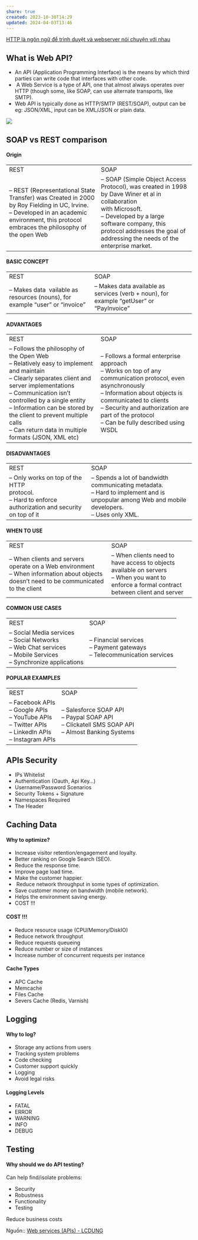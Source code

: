 ```yaml
---
share: true
created: 2023-10-30T14:29
updated: 2024-04-03T13:46
---
```

[HTTP là ngôn ngữ để trình duyệt và webserver nói chuyện với nhau](../../%F0%9F%96%A5%EF%B8%8FM%E1%BA%A1ng%20m%C3%A1y%20t%C3%ADnh/Giao%20th%E1%BB%A9c/HTTP/HTTP%20l%C3%A0%20ng%C3%B4n%20ng%E1%BB%AF%20%C4%91%E1%BB%83%20tr%C3%ACnh%20duy%E1%BB%87t%20v%C3%A0%20webserver%20n%C3%B3i%20chuy%E1%BB%87n%20v%E1%BB%9Bi%20nhau.md)
## What is Web API?

- An API (Application Programming Interface) is the means by which third parties can write code that interfaces with other code.
-  A Web Service is a type of API, one that almost always operates over HTTP (though some, like SOAP, can use alternate transports, like SMTP).
- Web API is typically done as HTTP/SMTP (REST/SOAP), output can be eg: JSON/XML, input can be XML/JSON or plain data.

[![](https://sp-ao.shortpixel.ai/client/to_auto,q_glossy,ret_img,w_1134,h_1078/https://lcdung.top/wp-content/uploads/2018/07/apis-devices.jpg)](https://lcdung.top/web-services-apis/apis-devices/)

## SOAP vs REST comparison

#### Origin

|   |   |
|---|---|
|REST|SOAP|
|– REST (Representational State Transfer) was Created in 2000 by Roy Fielding in UC, Irvine.  <br>– Developed in an academic environment, this protocol embraces the philosophy of the open Web|– SOAP (Simple Object Access  <br>Protocol), was created in 1998 by Dave Winer et al in collaboration  <br>with Microsoft.  <br>– Developed by a large software company, this protocol addresses the goal of addressing the needs of the enterprise market.|

#### BASIC CONCEPT

|   |   |
|---|---|
|REST|SOAP|
|– Makes data  vailable as resources (nouns), for example “user” or “invoice”|– Makes data available as services (verb + noun), for example “getUser” or “PayInvoice”|

#### ADVANTAGES

|   |   |
|---|---|
|REST|SOAP|
|– Follows the philosophy of the Open Web  <br>– Relatively easy to implement and maintain  <br>– Clearly separates client and server implementations  <br>– Communication isn’t controlled by a single entity  <br>– Information can be stored by the client to prevent multiple calls  <br>– Can return data in multiple formats (JSON, XML etc)|– Follows a formal enterprise  <br>approach  <br>– Works on top of any communication protocol, even asynchronously  <br>– Information about objects is communicated to clients  <br>– Security and authorization are part of the protocol  <br>– Can be fully described using WSDL|

#### DISADVANTAGES

|   |   |
|---|---|
|REST|SOAP|
|– Only works on top of the HTTP  <br>protocol.  <br>– Hard to enforce authorization and security on top of it|– Spends a lot of bandwidth communicating metadata.  <br>– Hard to implement and is unpopular among Web and mobile developers.  <br>– Uses only XML.|

#### WHEN TO USE

|   |   |
|---|---|
|REST|SOAP|
|– When clients and servers operate on a Web environment  <br>– When information about objects doesn’t need to be communicated to the client|– When clients need to have access to objects available on servers  <br>– When you want to enforce a formal contract between client and server|

#### COMMON USE CASES

|   |   |
|---|---|
|REST|SOAP|
|– Social Media services  <br>– Social Networks  <br>– Web Chat services  <br>– Mobile Services  <br>– Synchronize applications|– Financial services  <br>– Payment gateways  <br>– Telecommunication services|

#### POPULAR EXAMPLES

|   |   |
|---|---|
|REST|SOAP|
|– Facebook APIs  <br>– Google APIs  <br>– YouTube APIs  <br>– Twitter APIs  <br>– LinkedIn APIs  <br>– Instagram APIs|– Salesforce SOAP API  <br>– Paypal SOAP API  <br>– Clickatell SMS SOAP API  <br>– Almost Banking Systems|

## APIs Security

- IPs Whitelist
- Authentication (Oauth, Api Key…)
- Username/Password Scenarios
- Security Tokens + Signature
- Namespaces Required
- The Header

## Caching Data

#### Why to optimize?

- Increase visitor retention/engagement and loyalty.
- Better ranking on Google Search (SEO).
- Reduce the response time.
- Improve page load time.
- Make the customer happier.
-  Reduce network throughput in some types of optimization.
- Save customer money on bandwidth (mobile network).
- Helps the environment saving energy.
- COST !!!

#### COST !!!

- Reduce resource usage (CPU/Memory/DiskIO)
- Reduce network throughput
- Reduce requests queueing
- Reduce number or size of instances
- Increase number of concurrent requests per instance

#### Cache Types

- APC Cache
- Memcache
- Files Cache
- Severs Cache (Redis, Varnish)

## Logging

#### Why to log?

- Storage any actions from users
- Tracking system problems
- Code checking
- Customer support quickly
- Logging
- Avoid legal risks

#### Logging Levels

- FATAL
- ERROR
- WARNING
- INFO
- DEBUG

## Testing

#### Why should we do API testing?

Can help find/isolate problems:

- Security
- Robustness
- Functionality
- Testing

Reduce business costs

Nguồn:: [Web services (APIs) - LCDUNG](https://lcdung.top/web-services-apis/)
